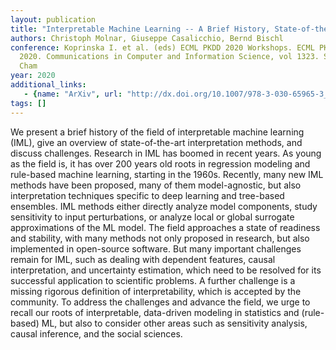```yaml
---
layout: publication
title: "Interpretable Machine Learning -- A Brief History, State-of-the-Art and Challenges"
authors: Christoph Molnar, Giuseppe Casalicchio, Bernd Bischl
conference: Koprinska I. et al. (eds) ECML PKDD 2020 Workshops. ECML PKDD
  2020. Communications in Computer and Information Science, vol 1323. Springer,
  Cham
year: 2020
additional_links: 
   - {name: "ArXiv", url: "http://dx.doi.org/10.1007/978-3-030-65965-3_28"}
tags: []
---
```

We present a brief history of the field of interpretable machine learning
(IML), give an overview of state-of-the-art interpretation methods, and discuss
challenges. Research in IML has boomed in recent years. As young as the field
is, it has over 200 years old roots in regression modeling and rule-based
machine learning, starting in the 1960s. Recently, many new IML methods have
been proposed, many of them model-agnostic, but also interpretation techniques
specific to deep learning and tree-based ensembles. IML methods either directly
analyze model components, study sensitivity to input perturbations, or analyze
local or global surrogate approximations of the ML model. The field approaches
a state of readiness and stability, with many methods not only proposed in
research, but also implemented in open-source software. But many important
challenges remain for IML, such as dealing with dependent features, causal
interpretation, and uncertainty estimation, which need to be resolved for its
successful application to scientific problems. A further challenge is a missing
rigorous definition of interpretability, which is accepted by the community. To
address the challenges and advance the field, we urge to recall our roots of
interpretable, data-driven modeling in statistics and (rule-based) ML, but also
to consider other areas such as sensitivity analysis, causal inference, and the
social sciences.